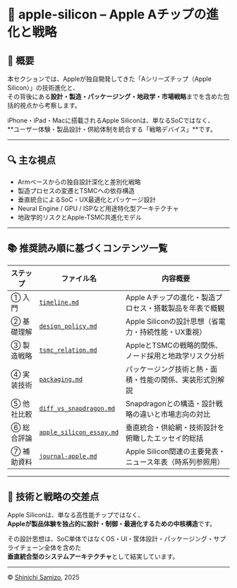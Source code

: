 # 🍎 apple-silicon – Apple Aチップの進化と戦略

## 🧭 概要

本セクションでは、Appleが独自開発してきた「Aシリーズチップ（Apple Silicon）」の技術進化と、  
その背後にある**設計・製造・パッケージング・地政学・市場戦略**までを含めた包括的視点から考察します。

iPhone・iPad・Macに搭載されるApple Siliconは、単なるSoCではなく、  
**ユーザー体験・製品設計・供給体制を統合する「戦略デバイス」**です。

---

## 🔍 主な視点

- Armベースからの独自設計深化と差別化戦略  
- 製造プロセスの変遷とTSMCへの依存構造  
- 垂直統合によるSoC・UX最適化とパッケージ設計  
- Neural Engine / GPU / ISPなど用途特化型アーキテクチャ  
- 地政学的リスクとApple-TSMC共進化モデル

---

## 📚 推奨読み順に基づくコンテンツ一覧

| ステップ | ファイル名 | 内容概要 |
|---------|------------|------------------------------|
| ① 入門 | [`timeline.md`](./timeline.md) | Apple Aチップの進化・製造プロセス・搭載製品を年表で概観 |
| ② 基礎理解 | [`design_policy.md`](./design_policy.md) | Apple Siliconの設計思想（省電力・持続性能・UX重視） |
| ③ 製造戦略 | [`tsmc_relation.md`](./tsmc_relation.md) | AppleとTSMCの戦略的関係、ノード採用と地政学リスク分析 |
| ④ 実装技術 | [`packaging.md`](./packaging.md) | パッケージング技術と熱・面積・性能の関係、実装形式別解説 |
| ⑤ 他社比較 | [`diff_vs_snapdragon.md`](./diff_vs_snapdragon.md) | Snapdragonとの構造・設計戦略の違いと市場志向の対比 |
| ⑥ 総合評論 | [`apple_silicon_essay.md`](./apple_silicon_essay.md) | 垂直統合・供給網・技術設計を俯瞰したエッセイ的総括 |
| ⑦ 補助資料 | [`journal-apple.md`](./journal-apple.md) | Apple Silicon関連の主要発表・ニュース年表（時系列参照用） |

---

## 🎯 技術と戦略の交差点

Apple Siliconは、単なる高性能チップではなく、  
**Appleが製品体験を独占的に設計・制御・最適化するための中核構造**です。

その設計思想は、SoC単体ではなくOS・UI・筐体設計・パッケージング・サプライチェーン全体を含めた  
**垂直統合型のシステムアーキテクチャ**として結実しています。

---

© [Shinichi Samizo](https://github.com/Samizo-AITL), 2025
